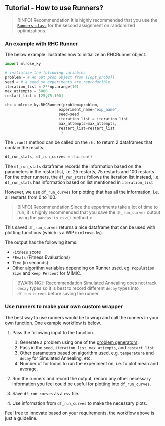 ## Tutorial - How to use Runners?

>[!INFO] Recommendation
>It is highly recommended that you use the [`Runners class`](https://github.com/knakamura13/mlrose-ky/tree/main/src/mlrose_ky/runners) for the second assignment on randomized optimizations.
### An example with RHC Runner
The below example illustrates how to initialize an RHCRunner object.

```python
import mlrose_ky

# initialize the following variables
problem = # An opt prob object from [[opt_probs]]
seed = # a seed so experiments are reproducible
iteration_list = 2**np.arange(10)
max_attempts = 5000
restart_list = [25,75,100]

rhc = mlrose_ky.RHCRunner(problem=problem,
						experiment_name="exp_name",
						seed=seed
						iteration_list = iteration_list
						max_attempts=max_attempts,
						restart_list=restart_list
						 )
```

The `.run()` method can be called on the `rhc` to return 2 dataframes that contain the results.

```python
df_run_stats, df_run_curves = rhc.run()
```

The `df_run_stats` dataframe records the information based on  the parameters in the restart list, i.e. 25 restarts, 75 restarts and 100 restarts. For the other runners, the `df_run_stats` follows the iteration list instead, i.e. `df_run_stats` has information based on list mentioned in `iteration_list`

However, we use `df_run_curves` for plotting that has all the information, i.e. all restarts from 0 to 100.

>[!INFO] Recommendation
>Since the experiments take a lot of time to run, it is highly recommended that you save the  `df_run_curves` output using the `pandas.to_csv()` method.>

This saved `df_run_curves` returns a nice dataframe that can be used with plotting functions (which is a WIP in `mlrose-ky`).

The output has the following items:
- `Fitness` score
- `FEvals` (Fitness Evaluations)
- `Time` (in seconds)
- Other algorithm variables depending on Runner used, eg: `Population Size` and `Keep Percent` for MIMIC.

>[!WARNING]- Recommendation
> Simulated Annealing does not track `decay` types so it is best to record different `decay` types into `df_run_curves` before saving the runner.

### Use runners to make your own custom wrapper

The best way to use runners would be to wrap and call the runners in your own function. One example workflow is below.

1. Pass the following input to the function.
	1. Generate a problem using one of the [problem generators](https://github.com/knakamura13/mlrose-ky/tree/main/mlrose_ky/generators).
	2. Pass in the `seed`, `iteration_list`, `max_attempts`, and `restart_list`
	3. Other parameters based on algorithm used, e.g. `temperature` and `decay` for Simulated Annealing, etc.
	4. Number of for loops to run the experiment on, i.e. to plot mean and average.
	
2. Run the runners and record the output, record any other necessary information you feel could be useful for plotting into `df_run_curves`.

3. Save `df_run_curves` as a `csv` file.

4. Use information from `df_run_curves` to make the necessary plots.

Feel free to innovate based on your requirements, the workflow above is just a guideline.